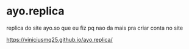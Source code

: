 # ayo.replica

replica do site ayo.so que eu fiz pq nao da mais pra criar conta no site

https://viniciusmq25.github.io/ayo.replica/
